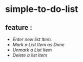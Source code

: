 # simple-to-do-list
## feature : 
* *Enter new list Item.*
* *Mark a List Item as Done*
* *Unmark a List Item*
* *Delete a list Item*


